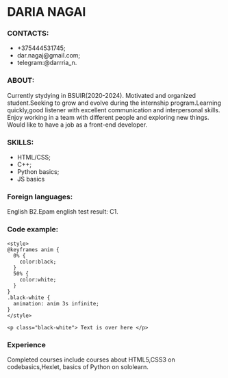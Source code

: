 <h1> DARIA NAGAI </h1>

### CONTACTS:
<ul>
  <li> +375444531745; </li>

  <li> dar.nagaj@gmail.com; </li>

  <li> telegram:@darrria_n. </li>
  
  </ul>

### ABOUT:
Currently stydying in BSUIR(2020-2024).
Motivated and organized student.Seeking to grow and evolve during the internship program.Learning 
quickly,good listener with excellent communication and interpersonal skills. 
Enjoy working in a team with different people and exploring new things.
Would like to have a job as a front-end developer.

### SKILLS:
  <ul>
    <li> HTML/CSS; </li>
  
   <li> C++; </li>

   <li> Python basics; </li>

   <li> JS basics </li>
  </ul>

### Foreign languages:
English B2.Epam english test result: C1.

### Code example:
```
<style>
@keyframes anim {
  0% {
    color:black;
  }
  50% {
    color:white;
  }
}
.black-white {
  animation: anim 3s infinite;
}
</style>

<p class="black-white"> Text is over here </p> 
```
<h3> Experience </h3>

Completed courses include courses about HTML5,CSS3 on codebasics,Hexlet, basics of Python on sololearn.
